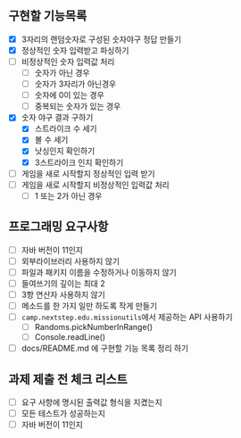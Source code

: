 ## 구현할 기능목록

- [x] 3자리의 랜덤숫자로 구성된 숫자야구 정답 만들기
- [x] 정상적인 숫자 입력받고 파싱하기
- [ ] 비정상적인 숫자 입력값 처리
    - [ ] 숫자가 아닌 경우
    - [ ] 숫자가 3자리가 아닌경우
    - [ ] 숫자에 0이 있는 경우
    - [ ] 중복되는 숫자가 있는 경우
- [x] 숫자 야구 결과 구하기
    - [x] 스트라이크 수 세기
    - [x] 볼 수 세기
    - [x] 낫싱인지 확인하기
    - [x] 3스트라이크 인지 확인하기
- [ ] 게임을 새로 시작할지 정상적인 입력 받기
- [ ] 게임을 새로 시작할지 비정상적인 입력값 처리
    - [ ] 1 또는 2가 아닌 경우

## 프로그래밍 요구사항

- [ ] 자바 버전이 11인지
- [ ] 외부라이브러리 사용하지 않기
- [ ] 파일과 패키지 이름을 수정하거나 이동하지 않기
- [ ] 들여쓰기의 깊이는 최대 2
- [ ] 3항 연산자 사용하지 않기
- [ ] 메소드를 한 가지 일만 하도록 작게 만들기
- [ ] `camp.nextstep.edu.missionutils`에서 제공하는 API 사용하기
    - [ ] Randoms.pickNumberInRange()
    - [ ] Console.readLine()
- [ ] docs/README.md 에 구현할 기능 목록 정리 하기

## 과제 제출 전 체크 리스트

- [ ] 요구 사항에 명시된 출력값 형식을 지켰는지
- [ ] 모든 테스트가 성공하는지
- [ ] 자바 버전이 11인지